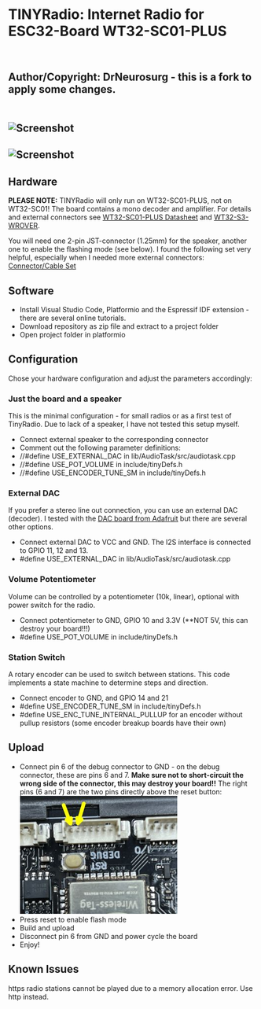 # TINYRadio: Internet Radio for ESC32-Board WT32-SC01-PLUS<br><br>
## Author/Copyright: DrNeurosurg - this is a fork to apply some changes.<br><br>

## ![Screenshot](/images/screen.png)

## ![Screenshot](/images/Screen2.jpg)

## Hardware
**PLEASE NOTE:** TINYRadio will only run on WT32-SC01-PLUS, not on WT32-SC01!
The board contains a mono decoder and amplifier.
For details and external connectors see [WT32-SC01-PLUS Datasheet](https://www.marutsu.co.jp/contents/shop/marutsu/datasheet/khe_WT32-SC01-PLUS.pdf?srsltid=AfmBOoohYPBXUQcbwF3fNsmzJ99yOVGr-nubaThOd_DJB-lqxFCud59W) and [WT32-S3-WROVER](https://en.wireless-tag.com/product-item-17.html).

You will need one 2-pin JST-connector (1.25mm) for the speaker, another one to enable the flashing mode (see below). I found the following set very helpful, especially when I needed more external connectors:
[Connector/Cable Set](https://www.amazon.de/Steckverbinder-vorgecrimpte-kompatibel-PicoBlade-Silikonkabel/dp/B07S18D3RN)

## Software
- Install Visual Studio Code, Platformio and the Espressif IDF extension - there are several online tutorials.
- Download repository as zip file and extract to a project folder
- Open project folder in platformio

## Configuration
Chose your hardware configuration and adjust the parameters accordingly:

### Just the board and a speaker
This is the minimal configuration - for small radios or as a first test of TinyRadio.
Due to lack of a speaker, I have not tested this setup myself.
- Connect external speaker to the corresponding connector
- Comment out the following parameter definitions:
- //#define USE_EXTERNAL_DAC in lib/AudioTask/src/audiotask.cpp
- //#define USE_POT_VOLUME in include/tinyDefs.h
- //#define USE_ENCODER_TUNE_SM in include/tinyDefs.h

### External DAC
If you prefer a stereo line out connection, you can use an external DAC (decoder). I tested with the [DAC board from Adafruit](https://www.adafruit.com/product/3678) but there are several other options.
- Connect external DAC to VCC and GND. The I2S interface is connected to GPIO 11, 12 and 13.
- #define USE_EXTERNAL_DAC in lib/AudioTask/src/audiotask.cpp

### Volume Potentiometer
Volume can be controlled by a potentiometer (10k, linear), optional with power switch for the radio.
- Connect potentiometer to GND, GPIO 10 and 3.3V (**NOT 5V, this can destroy your board!!!)
- #define USE_POT_VOLUME in include/tinyDefs.h

### Station Switch
A rotary encoder can be used to switch between stations. This code implements a state machine to determine steps and direction.
- Connect encoder to GND, and GPIO 14 and 21
- #define USE_ENCODER_TUNE_SM in include/tinyDefs.h
- #define USE_ENC_TUNE_INTERNAL_PULLUP for an encoder without pullup resistors (some encoder breakup boards have their own)

## Upload
- Connect pin 6 of the debug connector to GND - on the debug connector, these are pins 6 and 7. **Make sure not to short-circuit the wrong side of the connector, this may destroy your board!!**
The right pins (6 and 7) are the two pins directly above the reset button:  
![Debug Port](images/DebugPort.jpg)
- Press reset to enable flash mode
- Build and upload
- Disconnect pin 6 from GND and power cycle the board
- Enjoy!

## Known Issues
https radio stations cannot be played due to a memory allocation error. Use http instead.